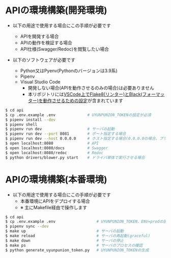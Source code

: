 # APIの環境構築(開発環境)

- 以下の用途で使用する場合にこの手順が必要です
    - APIを開発する場合
    - APIの動作を検証する場合
    - API仕様(Swagger/Redoc)を閲覧したい場合

- 以下のソフトウェアが必要です
    - Python又はPyenv(Pythonのバージョンは3.9系)
    - Pipenv
    - Visual Studio Code
        - 開発しない場合(APIを動作させるのみの場合)は必要ありません
        - 本リポジトリには[VSCode上でFlake8(リンター)とBlack(フォーマッター)を動作させるための設定](./.vscode/settings.json)が含まれています

```bash
$ cd api
$ cp .env.example .env              # UYUNPUNION_TOKENの設定が必須
$ pipenv install --dev
$ pipenv shell
$ pipenv run dev                    # サーバの起動
$ pipenv run dev --port 8081        # ポート指定する場合
$ pipenv run dev --host 0.0.0.0     # ホスト指定する場合(0.0.0.0の場合、プライベートIPでのアクセスが可能となる)
$ open localhost:8080               # API
$ open localhost:8080/docs          # Swagger
$ open localhost:8080/redoc         # Redoc
$ python drivers/blower.py start    # ドライバ単体で実行させる場合
```

# APIの環境構築(本番環境)

- 以下の用途で使用する場合にこの手順が必要です
    - 本番環境にAPIをデプロイする場合
    - ※ 主にMakefile経由で操作します

```bash
$ cd api
$ cp .env.example .env                  # UYUNPUNION_TOKEN、ENV=prodの設定が必須
$ pipenv sync --dev
$ make up                               # サーバの起動
$ make reload                           # サーバの再起動(graceful)
$ make down                             # サーバの停止
$ make ps                               # サーバのプロセスの確認
$ python generate_uyunpunion_token.py   # UYUNPUNION_TOKENの生成
```
